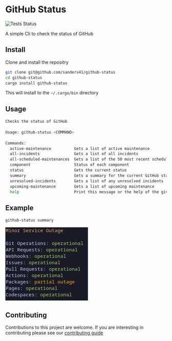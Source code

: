 # GitHub Status

![Tests Status](https://github.com/sanders41/github-status/workflows/Testing/badge.svg?branch=main&event=push)

A simple Cli to check the status of GitHub

## Install

Clone and install the repositry

```sh
git clone git@github.com/sanders41/github-status
cd github-status
cargo install github-status
```

This will install to the `~/.cargo/bin` directory

## Usage

```sh
Checks the status of GitHub

Usage: github-status <COMMAND>

Commands:
  active-maintenance          Gets a list of active maintenance
  all-incidents               Gets a list of all incidents
  all-scheduled-maintenances  Gets a list of the 50 most recent scheduled maintenances
  component                   Status of each component
  status                      Gets the current status
  summary                     Gets a summary for the current GitHub status
  unresolved-incidents        Gets a list of any unresolved incidents
  upcoming-maintenance        Gets a list of upcoming maintenance
  help                        Print this message or the help of the given subcommand(s)
```

## Example

```sh
github-status summary
```

![Summary](./assets/summary.png)

## Contributing

Contributions to this project are welcome. If you are interesting in contributing please see our [contributing guide](CONTRIBUTING.md)
